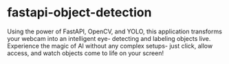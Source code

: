 # fastapi-object-detection
Using the power of FastAPI, OpenCV, and YOLO, this application transforms your webcam into an intelligent eye- detecting and labeling objects live. Experience the magic of AI without any complex setups- just click, allow access, and watch objects come to life on your screen!

